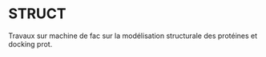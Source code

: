 # STRUCT

Travaux sur machine de fac sur la modélisation structurale des protéines et docking prot. 
